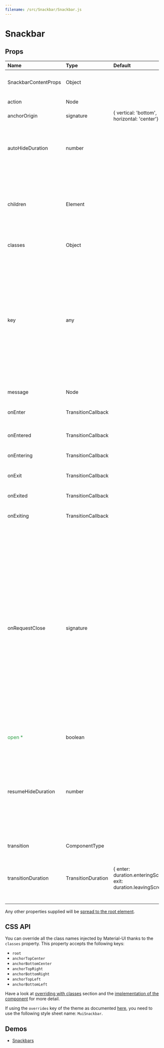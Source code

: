 ```yaml
---
filename: /src/Snackbar/Snackbar.js
---
```


<!--- This documentation is automatically generated, do not try to edit it. -->

# Snackbar



## Props

| Name | Type | Default | Description |
|:-----|:-----|:--------|:------------|
| SnackbarContentProps | Object |  | Properties applied to the `SnackbarContent` element. |
| action | Node |  | The action to display. |
| anchorOrigin | signature | {  vertical: 'bottom',  horizontal: 'center'} | The anchor of the `Snackbar`. |
| autoHideDuration | number |  | The number of milliseconds to wait before automatically dismissing. This behavior is disabled by default with the `null` value. |
| children | Element |  | If you wish the take control over the children of the component you can use that property. When using it, no `SnackbarContent` component will be rendered. |
| classes | Object |  | Useful to extend the style applied to components. |
| key | any |  | When displaying multiple consecutive Snackbars from a parent rendering a single &lt;Snackbar/>, add the key property to ensure independent treatment of each message. e.g. &lt;Snackbar key={message} />, otherwise, the message may update-in-place and features such as autoHideDuration may be canceled. |
| message | Node |  | The message to display. |
| onEnter | TransitionCallback |  | Callback fired before the transition is entering. |
| onEntered | TransitionCallback |  | Callback fired when the transition has entered. |
| onEntering | TransitionCallback |  | Callback fired when the transition is entering. |
| onExit | TransitionCallback |  | Callback fired before the transition is exiting. |
| onExited | TransitionCallback |  | Callback fired when the transition has exited. |
| onExiting | TransitionCallback |  | Callback fired when the transition is exiting. |
| onRequestClose | signature |  | Callback fired when the component requests to be closed.<br>Typically `onRequestClose` is used to set state in the parent component, which is used to control the `Snackbar` `open` prop.<br>The `reason` parameter can optionally be used to control the response to `onRequestClose`, for example ignoring `clickaway`.<br><br>**Signature:**<br>`function(event: object, reason: string) => void`<br>*event:* The event source of the callback<br>*reason:* Can be:`"timeout"` (`autoHideDuration` expired) or: `"clickaway"` |
| <span style="color: #31a148">open *</span> | boolean |  | If true, `Snackbar` is open. |
| resumeHideDuration | number |  | The number of milliseconds to wait before dismissing after user interaction. If `autoHideDuration` property isn't specified, it does nothing. If `autoHideDuration` property is specified but `resumeHideDuration` isn't, we default to `autoHideDuration / 2` ms. |
| transition | ComponentType |  | Transition component. |
| transitionDuration | TransitionDuration | {  enter: duration.enteringScreen,  exit: duration.leavingScreen} | The duration for the transition, in milliseconds. You may specify a single timeout for all transitions, or individually with an object. |

Any other properties supplied will be [spread to the root element](/customization/api#spread).

## CSS API

You can override all the class names injected by Material-UI thanks to the `classes` property.
This property accepts the following keys:
- `root`
- `anchorTopCenter`
- `anchorBottomCenter`
- `anchorTopRight`
- `anchorBottomRight`
- `anchorTopLeft`
- `anchorBottomLeft`

Have a look at [overriding with classes](/customization/overrides#overriding-with-classes) section
and the [implementation of the component](https://github.com/callemall/material-ui/tree/v1-beta/src/Snackbar/Snackbar.js)
for more detail.

If using the `overrides` key of the theme as documented
[here](/customization/themes#customizing-all-instances-of-a-component-type),
you need to use the following style sheet name: `MuiSnackbar`.

## Demos

- [Snackbars](/demos/snackbars)

